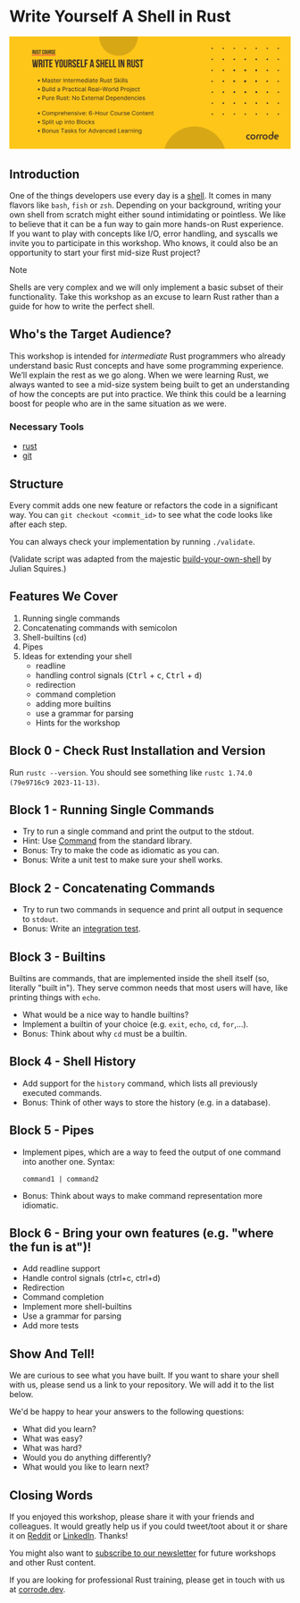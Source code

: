 # Write Yourself A Shell in Rust

![Course banner](assets/banner.png)

## Introduction

One of the things developers use every day is a [shell](https://multicians.org/shell.html). It comes in many flavors like `bash`, `fish` or `zsh`. Depending on your background, writing your own shell from scratch might either sound intimidating or pointless. We like to believe that it can be a fun way to gain more hands-on Rust experience. If you want to play with concepts like I/O, error handling, and syscalls we invite you to participate in this workshop. Who knows, it could also be an opportunity to start your first mid-size Rust project?

> [!NOTE]
> Shells are very complex and we will only implement a basic subset of their functionality.
> Take this workshop as an excuse to learn Rust rather than a guide for how to write the perfect shell.

## Who's the Target Audience?

This workshop is intended for *intermediate* Rust programmers who already understand basic Rust concepts and have some programming experience. We’ll explain the rest as we go along.
When we were learning Rust, we always wanted to see a mid-size system being built to get an understanding of how the concepts are put into practice. We think this could be a learning boost for people who are in the same situation as we were.

### Necessary Tools

* [rust](https://www.rust-lang.org/tools/install)
* [git](https://git-scm.com/)

## Structure

Every commit adds one new feature or refactors the code in a significant way.
You can `git checkout <commit_id>` to see what the code looks like after each step.

You can always check your implementation by running `./validate`.

(Validate script was adapted from the majestic [build-your-own-shell](https://github.com/tokenrove/build-your-own-shell) by Julian Squires.)

## Features We Cover

1. Running single commands
2. Concatenating commands with semicolon
3. Shell-builtins (`cd`)
4. Pipes
5. Ideas for extending your shell
   - readline
   - handling control signals (<kbd>Ctrl</kbd> + <kbd>c</kbd>, <kbd>Ctrl</kbd> + <kbd>d</kbd>)
   - redirection
   - command completion
   - adding more builtins
   - use a grammar for parsing
   - Hints for the workshop

## Block 0 - Check Rust Installation and Version

Run `rustc --version`.
You should see something like `rustc 1.74.0 (79e9716c9 2023-11-13)`.

## Block 1 - Running Single Commands

- Try to run a single command and print the output to the stdout.
- Hint: Use [Command](https://doc.rust-lang.org/std/process/struct.Command.html) from the standard library.
- Bonus: Try to make the code as idiomatic as you can.
- Bonus: Write a unit test to make sure your shell works.

## Block 2 - Concatenating Commands

- Try to run two commands in sequence and print all output in sequence
  to `stdout`.
- Bonus: Write an [integration test](https://doc.rust-lang.org/rust-by-example/testing/integration_testing.html).

## Block 3 - Builtins

Builtins are commands, that are implemented inside the shell itself (so, literally "built in").
They serve common needs that most users will have, like printing things with `echo`.

- What would be a nice way to handle builtins?
- Implement a builtin of your choice (e.g. `exit`, `echo`, `cd`, 
  `for`,...).
- Bonus: Think about why `cd` must be a builtin.

## Block 4 - Shell History

- Add support for the `history` command, which lists all previously executed commands.
- Bonus: Think of other ways to store the history (e.g. in a database).

## Block 5 - Pipes

- Implement pipes, which are a way to feed the output of one command into another one.
	Syntax:

	```shell
	command1 | command2
	```

- Bonus: Think about ways to make command representation more idiomatic.

## Block 6 - Bring your own features (e.g. "where the fun is at")!

* Add readline support
* Handle control signals (ctrl+c, ctrl+d)
* Redirection
* Command completion
* Implement more shell-builtins
* Use a grammar for parsing
* Add more tests

## Show And Tell!

We are curious to see what you have built. If you want to share your shell with
us, please send us a link to your repository. We will add it to the list below.

We'd be happy to hear your answers to the following questions:

- What did you learn?
- What was easy?
- What was hard?
- Would you do anything differently?
- What would you like to learn next?

## Closing Words

If you enjoyed this workshop, please share it with your friends and colleagues.
It would greatly help us if you could tweet/toot about it or share it on
[Reddit](https://www.reddit.com/r/rust/) or [LinkedIn](https://www.linkedin.com/).
Thanks!

You might also want to [subscribe to our newsletter](https://corrode.dev/blog/) for
future workshops and other Rust content.

If you are looking for professional Rust training, please get in touch with us
at [corrode.dev](https://corrode.dev/).
